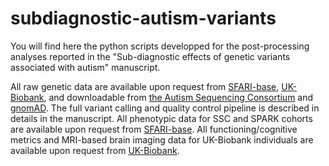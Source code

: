 # subdiagnostic-autism-variants

You will find here the python scripts developped for the post-processing analyses reported in the "Sub-diagnostic effects of genetic variants associated with autism" manuscript.

All raw genetic data are available upon request from [SFARI-base](https://sfari.org/sfari-base), [UK-Biobank](https://www.ukbiobank.ac.uk/), and downloadable from [the Autism Sequencing Consortium](https://genome.emory.edu/ASC/) and [gnomAD](https://gnomad.broadinstitute.org/downloads). The full variant calling and quality control pipeline is described in details in the manuscript. All phenotypic data for SSC and SPARK cohorts are available upon request from [SFARI-base](https://sfari.org/sfari-base). All functioning/cognitive metrics and MRI-based brain imaging data for UK-Biobank individuals are available upon request from [UK-Biobank](https://www.ukbiobank.ac.uk/).
